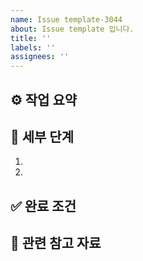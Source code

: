 ```yaml
---
name: Issue template-3044
about: Issue template 입니다.
title: ''
labels: ''
assignees: ''
---
```

## ⚙️ 작업 요약  
  
## 🔧 세부 단계  
1.   
2.   
  
## ✅ 완료 조건  
  
## 📌 관련 참고 자료